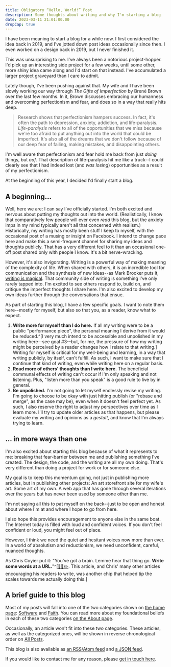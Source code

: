 ```yaml
---
title: Obligatory “Hello, World!” Post
description: Some thoughts about writing and why I'm starting a blog
date: 2023-03-11 21:01:00.00
dropCap: true
---
```


I have been meaning to start a blog for a while now.
I first considered the idea back in 2019,
and I've jotted down post ideas occasionally since then.
I even worked on a design back in 2019,
but I never finished it.

This was unsurprising to me.
I've always been a notorious project-hopper.
I'd pick up an interesting side project for a few weeks,
until some other, more shiny idea came along and I'd start on that instead.
I've accumulated a larger project graveyard than I care to admit.

Lately though, I've been pushing against that.
My wife and I have been slowly working our way through _The Gifts of Imperfection_ by Brené Brown over the last few months.
In it, Brown discusses embracing our humanness and overcoming perfectionism and fear, and does so in a way that really hits deep.

> Research shows that perfectionism hampers success.
> In fact, it's often the path to depression, anxiety, addiction, and life-paralysis.
> _Life-paralysis_ refers to all of the opportunities
> that we miss because we're too afraid to put anything out into
> the world that could be imperfect.
> It's also all of the dreams that we don't follow because of our
> deep fear of failing, making mistakes, and disappointing others.

I'm well aware that perfectionism and fear hold me back from just _doing_ things, but _oof_.
That description of life-paralysis hit me like a truck--I could
clearly see that I had indeed lost (and _was losing_) opportunities as a result of my perfectionism.

At the beginning of this year, I decided I'd finally start a blog.

## A beginning...

Well, here we are:
I can say I've officially started.
I'm both excited and nervous about putting my thoughts out into the world.
(Realistically, I know that comparatively few people
will ever even _read_ this blog, but the anxiety imps in my mind
typically aren't all that concerned with realism.)
Historically, my writing has mostly been stuff I keep to myself, with the occasional post of a musing or insight on Facebook.
I intend to change pace here and make this a semi-frequent channel for sharing my ideas and thoughts publicly.
That has a very different feel to it
than an occasional one-off post shared only with people I know.
It's a bit nerve-wracking.

However, it's also invigorating. Writing is a powerful way of making meaning of the complexity of life.
When shared with others, it is an
incredible tool for communication and the synthesis of new
ideas--as Mark Brooker puts it, [writing is magical](https://brooker.co.za/blog/2022/11/08/writing.html).
That community side of writing is something I've only rarely tapped into.
I'm excited to see others respond to, build on, and critique the imperfect thoughts I share here.
I'm also excited to develop my own ideas further through the conversations that ensue.

As part of starting this blog,
I have a few specific goals.
I want to note them here--mostly for myself, but also so that you,
as a reader, know what to expect.

1. **Write more for myself than I do here.** If all my writing
   were to be a public "performance piece", the personal meaning I
   derive from it would be reduced.^[I very much intend to be
   accessible and unpolished in my writing here--see goal
   #3--but, for me,
   the pressure of how my writing might be perceived by a reader
   changes how I relate to that writing.]
   Writing for myself is critical
   for my well-being and learning, in a way that writing
   publicly, by itself, can't fulfill.
   As such, I want to make sure that I continue that kind of
   writing, even while writing here on a regular basis.
2. **Read more of others' thoughts than I write here.** The
   beneficial communal effects of writing can't occur if I'm only
   speaking and not listening.
   Plus, "listen more than you speak" is a good rule to live by
   in general.
3. **Be unpolished.** I'm not going to let myself endlessly
   revise my writing.
   I'm going to choose to be okay with just hitting publish (or "rebase and merge", as the case may be), even when
   it doesn't feel perfect yet.
   As such, I also reserve the right to adjust my perspectives over time as I learn more.
   I'll try to update older articles as that happens, but please
   evaluate my writing and opinions as a _gestalt_, and know that I'm always trying to learn.

## ... in more ways than one

I'm also excited about starting this blog because of what it represents to me:
breaking that fear-barrier between me and publishing something I've created.
The design, the code, and the writing are all my own doing.
That's very different than doing a project for work
or for someone else.

My goal is to keep this momentum going,
not just in publishing more articles,
but in publishing other projects:
An art storefront site for my wife's art.
Some art of my own.
A web app that has gone through several iterations over the years
but has never been used by someone other than me.

I'm not saying all this to pat myself on the back--just to be
open and honest about where I'm at and where I hope to go from here.

I also hope this provides encouragement
to anyone else in the same boat.
The Internet today is filled with loud and confident voices.
If you don't feel confident or loud, you might feel out of place.

However, I think we need the quiet and hesitant voices now more
than ever.
In a world of absolutism and reductionism, we need unconfident, careful, nuanced thoughts.

As Chris Coyier put it: "You’ve got a brain. Lemme hear that thing go. **Write some words at a URL.**"^[[🧠💭✏️](https://chriscoyier.net/2022/05/11/%F0%9F%A7%A0%F0%9F%92%AD%E2%9C%8F%EF%B8%8F/). This article, and Chris' many other articles encouraging his readers to write, was another chip that helped tip the scales towards me actually doing this.]

## A brief guide to this blog

Most of my posts will fall into one of the two categories shown
on [the home page](/): [Software](/posts/software) and [Faith](/posts/faith). You can read more about my foundational beliefs in each of these two categories [on the About page](/about).

Occasionally, an article won't fit into these two categories. These articles, as well as the categorized ones, will be shown in
reverse chronological order on [All Posts](/posts).

This blog is also available as [an RSS/Atom feed](/feeds/feed.xml) and [a JSON feed](/feeds/feed.json).

If you would like to contact me for any reason, please [get in touch here](/contact).